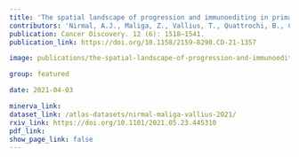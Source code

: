 ```yaml
---
title: 'The spatial landscape of progression and immunoediting in primary melanoma at single cell resolution.'
contributors: 'Nirmal, A.J., Maliga, Z., Vallius, T., Quattrochi, B., Chen, A.C., Jacobson, C.A., Pelletier, R.J., ... Lian, C.G., Murphy, G.F., Santagata, S., Sorger, P.K. (2022)'
publication: Cancer Discovery. 12 (6): 1518–1541.
publication_link: https://doi.org/10.1158/2159-8290.CD-21-1357

image: publications/the-spatial-landscape-of-progression-and-immunoediting-in-primary-melanoma-at-single-cell-resolution.png

group: featured

date: 2021-04-03

minerva_link:
dataset_link: /atlas-datasets/nirmal-maliga-vallius-2021/
rxiv_link: https://doi.org/10.1101/2021.05.23.445310
pdf_link:
show_page_link: false
---
```

